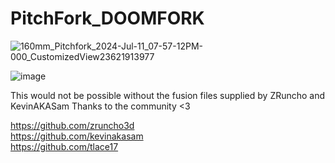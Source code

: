 # PitchFork_DOOMFORK
![160mm_Pitchfork_2024-Jul-11_07-57-12PM-000_CustomizedView23621913977](https://github.com/sbtoonz/PitchFork_DOOMFORK/assets/67915879/77e05a8e-f830-4e70-9600-b952b71a02d9)

![image](https://github.com/user-attachments/assets/dc94f0d1-9748-4521-9cec-40a318537586)



This would not be possible without the fusion files supplied by ZRuncho and KevinAKASam
Thanks to the community <3

https://github.com/zruncho3d <br>
https://github.com/kevinakasam<br>
https://github.com/tlace17<br>
